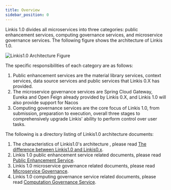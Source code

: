 ```yaml
---
title: Overview
sidebar_position: 0
---
```


Linkis 1.0 divides all microservices into three categories: public enhancement services, computing governance services, and microservice governance services. The following figure shows the architecture of Linkis 1.0.

![Linkis1.0 Architecture Figure](/Images/Architecture/Linkis1.0-architecture.png)

The specific responsibilities of each category are as follows:

1. Public enhancement services are the material library services, context services, data source services and public services that Linkis 0.X has provided.
2. The microservice governance services are Spring Cloud Gateway, Eureka and Open Feign already provided by Linkis 0.X, and Linkis 1.0 will also provide support for Nacos
3. Computing governance services are the core focus of Linkis 1.0, from submission, preparation to execution, overall three stages to comprehensively upgrade Linkis' ability to perform control over user tasks.

The following is a directory listing of Linkis1.0 architecture documents:

1. The characteristics of Linkis1.0's architecture , please read [The difference between Linkis1.0 and Linkis0.x](difference_between_1.0_and_0.x.md).
2. Linkis 1.0 public enhancement service related documents, please read [Public Enhancement Service](public_enhancement_services/overview.md).
3. Linkis 1.0 microservice governance related documents, please read [Microservice Governance](microservice_governance_services/overview.md).
4. Linkis 1.0 computing governance service related documents, please read [Computation Governance Service](computation_governance_services/overview.md).